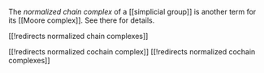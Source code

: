 
The _normalized chain complex_ of a [[simplicial group]] is another term for its [[Moore complex]]. See there for details.

[[!redirects normalized chain complexes]]

[[!redirects normalized cochain complex]]
[[!redirects normalized cochain complexes]]